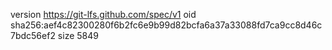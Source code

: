version https://git-lfs.github.com/spec/v1
oid sha256:aef4c82300280f6b2fc6e9b99d82bcfa6a37a33088fd7ca9cc8d46c7bdc56ef2
size 5849
